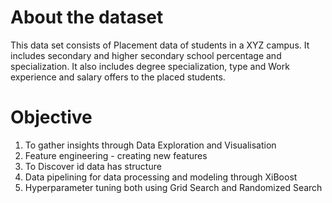 # About the dataset
This data set consists of Placement data of students in a XYZ campus. It includes secondary and higher secondary school percentage and specialization. It also includes degree specialization, type and Work experience and salary offers to the placed students.

# Objective
<ol> 
<li> To gather insights through Data Exploration and Visualisation
<li> Feature engineering - creating new features
<li> To Discover id data has structure
<li> Data pipelining for data processing and modeling through XiBoost
<li> Hyperparameter tuning both using Grid Search and Randomized Search
</ol>
